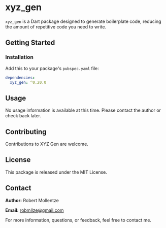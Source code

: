 # xyz_gen

`xyz_gen` is a Dart package designed to generate boilerplate code, reducing the amount of repetitive code you need to write.

## Getting Started

### Installation

Add this to your package's `pubspec.yaml` file:

```yaml
dependencies:
  xyz_gen: ^0.20.0
```

## Usage

No usage information is available at this time. Please contact the author or check back later.

## Contributing

Contributions to XYZ Gen are welcome.

## License

This package is released under the MIT License.

## Contact

**Author:** Robert Mollentze

**Email:** robmllze@gmail.com

For more information, questions, or feedback, feel free to contact me.